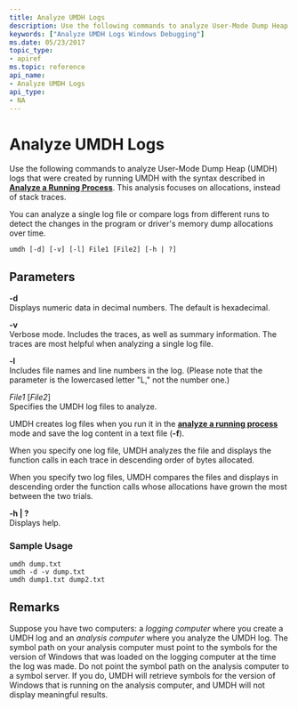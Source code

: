 ```yaml
---
title: Analyze UMDH Logs
description: Use the following commands to analyze User-Mode Dump Heap (UMDH) logs that were created by running UMDH with the syntax described in Analyze a Running Process.
keywords: ["Analyze UMDH Logs Windows Debugging"]
ms.date: 05/23/2017
topic_type:
- apiref
ms.topic: reference
api_name:
- Analyze UMDH Logs
api_type:
- NA
---
```


# Analyze UMDH Logs


Use the following commands to analyze User-Mode Dump Heap (UMDH) logs that were created by running UMDH with the syntax described in [**Analyze a Running Process**](analyze-a-running-process.md). This analysis focuses on allocations, instead of stack traces.

You can analyze a single log file or compare logs from different runs to detect the changes in the program or driver's memory dump allocations over time.

```dbgcmd
umdh [-d] [-v] [-l] File1 [File2] [-h | ?]
```

## <span id="ddk_analyze_umdh_logs_dtools"></span><span id="DDK_ANALYZE_UMDH_LOGS_DTOOLS"></span>Parameters


<span id="_______-d______"></span><span id="_______-D______"></span> **-d**   
Displays numeric data in decimal numbers. The default is hexadecimal.

<span id="_______-v______"></span><span id="_______-V______"></span> **-v**   
Verbose mode. Includes the traces, as well as summary information. The traces are most helpful when analyzing a single log file.

<span id="_______-l______"></span><span id="_______-L______"></span> **-l**   
Includes file names and line numbers in the log. (Please note that the parameter is the lowercased letter "L," not the number one.)

<span id="_______File1__File2_"></span><span id="_______file1__file2_"></span><span id="_______FILE1__FILE2_"></span> *File1* \[*File2*\]  
Specifies the UMDH log files to analyze.

UMDH creates log files when you run it in the [**analyze a running process**](analyze-a-running-process.md) mode and save the log content in a text file (**-f**).

When you specify one log file, UMDH analyzes the file and displays the function calls in each trace in descending order of bytes allocated.

When you specify two log files, UMDH compares the files and displays in descending order the function calls whose allocations have grown the most between the two trials.

<span id="_______-h____"></span><span id="_______-H____"></span> **-h | ?**  
Displays help.

### <span id="sample_usage"></span><span id="SAMPLE_USAGE"></span>Sample Usage

```dbgcmd
umdh dump.txt
umdh -d -v dump.txt
umdh dump1.txt dump2.txt
```

## Remarks

Suppose you have two computers: a *logging computer* where you create a UMDH log and an *analysis computer* where you analyze the UMDH log. The symbol path on your analysis computer must point to the symbols for the version of Windows that was loaded on the logging computer at the time the log was made. Do not point the symbol path on the analysis computer to a symbol server. If you do, UMDH will retrieve symbols for the version of Windows that is running on the analysis computer, and UMDH will not display meaningful results.

 

 
